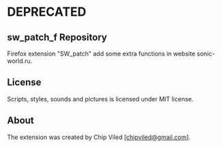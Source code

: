 # DEPRECATED


## sw_patch_f Repository 

Firefox extension "SW_patch" add some extra functions in website sonic-world.ru.


## License

Scripts, styles, sounds and pictures is licensed under MIT license.


## About

The extension was created by Chip Viled [chipviled@gmail.com].
